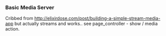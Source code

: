 ### Basic Media Server

Cribbed from http://elixirdose.com/post/building-a-simple-stream-media-app but actually streams and works.. see page_controller - show / media action.
